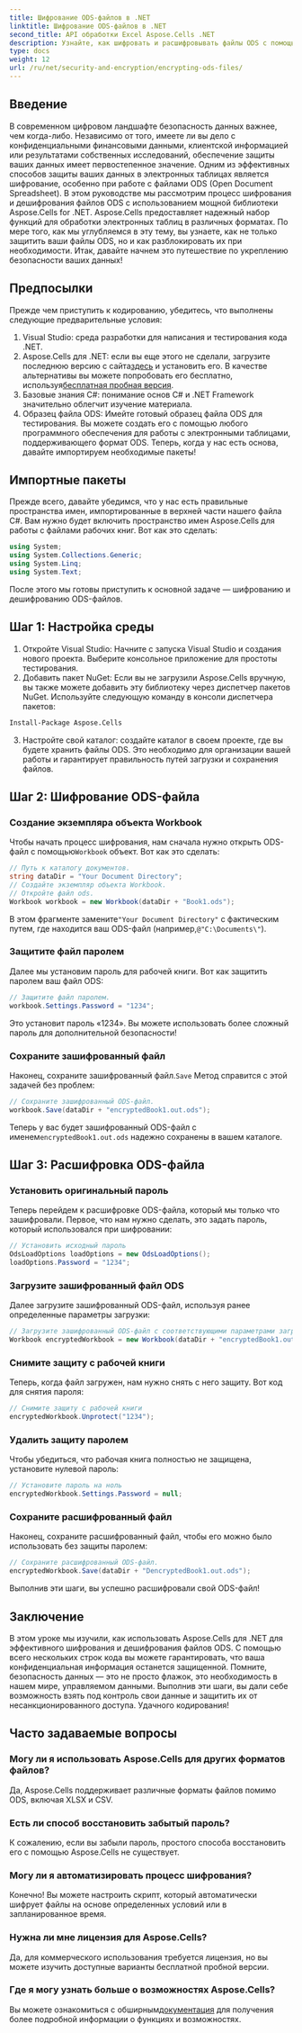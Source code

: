 ```yaml
---
title: Шифрование ODS-файлов в .NET
linktitle: Шифрование ODS-файлов в .NET
second_title: API обработки Excel Aspose.Cells .NET
description: Узнайте, как шифровать и расшифровывать файлы ODS с помощью Aspose.Cells для .NET. Пошаговое руководство по защите ваших данных.
type: docs
weight: 12
url: /ru/net/security-and-encryption/encrypting-ods-files/
---
```

## Введение
В современном цифровом ландшафте безопасность данных важнее, чем когда-либо. Независимо от того, имеете ли вы дело с конфиденциальными финансовыми данными, клиентской информацией или результатами собственных исследований, обеспечение защиты ваших данных имеет первостепенное значение. Одним из эффективных способов защиты ваших данных в электронных таблицах является шифрование, особенно при работе с файлами ODS (Open Document Spreadsheet). В этом руководстве мы рассмотрим процесс шифрования и дешифрования файлов ODS с использованием мощной библиотеки Aspose.Cells for .NET.
Aspose.Cells предоставляет надежный набор функций для обработки электронных таблиц в различных форматах. По мере того, как мы углубляемся в эту тему, вы узнаете, как не только защитить ваши файлы ODS, но и как разблокировать их при необходимости. Итак, давайте начнем это путешествие по укреплению безопасности ваших данных!
## Предпосылки
Прежде чем приступить к кодированию, убедитесь, что выполнены следующие предварительные условия:
1. Visual Studio: среда разработки для написания и тестирования кода .NET.
2. Aspose.Cells для .NET: если вы еще этого не сделали, загрузите последнюю версию с сайта[здесь](https://releases.aspose.com/cells/net/) и установить его. В качестве альтернативы вы можете попробовать его бесплатно, используя[бесплатная пробная версия](https://releases.aspose.com/).
3. Базовые знания C#: понимание основ C# и .NET Framework значительно облегчит изучение материала.
4. Образец файла ODS: Имейте готовый образец файла ODS для тестирования. Вы можете создать его с помощью любого программного обеспечения для работы с электронными таблицами, поддерживающего формат ODS.
Теперь, когда у нас есть основа, давайте импортируем необходимые пакеты!
## Импортные пакеты
Прежде всего, давайте убедимся, что у нас есть правильные пространства имен, импортированные в верхней части нашего файла C#. Вам нужно будет включить пространство имен Aspose.Cells для работы с файлами рабочих книг. Вот как это сделать:
```csharp
using System;
using System.Collections.Generic;
using System.Linq;
using System.Text;
```
После этого мы готовы приступить к основной задаче — шифрованию и дешифрованию ODS-файлов.
## Шаг 1: Настройка среды
1. Откройте Visual Studio: Начните с запуска Visual Studio и создания нового проекта. Выберите консольное приложение для простоты тестирования.
2. Добавить пакет NuGet: Если вы не загрузили Aspose.Cells вручную, вы также можете добавить эту библиотеку через диспетчер пакетов NuGet. Используйте следующую команду в консоли диспетчера пакетов:
```bash
Install-Package Aspose.Cells
```
3. Настройте свой каталог: создайте каталог в своем проекте, где вы будете хранить файлы ODS. Это необходимо для организации вашей работы и гарантирует правильность путей загрузки и сохранения файлов.

## Шаг 2: Шифрование ODS-файла
### Создание экземпляра объекта Workbook
 Чтобы начать процесс шифрования, нам сначала нужно открыть ODS-файл с помощью`Workbook` объект. Вот как это сделать:
```csharp
// Путь к каталогу документов.
string dataDir = "Your Document Directory";
// Создайте экземпляр объекта Workbook.
// Откройте файл ods.
Workbook workbook = new Workbook(dataDir + "Book1.ods");
```
 В этом фрагменте замените`"Your Document Directory"` с фактическим путем, где находится ваш ODS-файл (например,`@"C:\Documents\"`).
### Защитите файл паролем
Далее мы установим пароль для рабочей книги. Вот как защитить паролем ваш файл ODS:
```csharp
// Защитите файл паролем.
workbook.Settings.Password = "1234";
```
Это установит пароль «1234». Вы можете использовать более сложный пароль для дополнительной безопасности!
### Сохраните зашифрованный файл
 Наконец, сохраните зашифрованный файл.`Save` Метод справится с этой задачей без проблем:
```csharp
// Сохраните зашифрованный ODS-файл.
workbook.Save(dataDir + "encryptedBook1.out.ods");
```
 Теперь у вас будет зашифрованный ODS-файл с именем`encryptedBook1.out.ods` надежно сохранены в вашем каталоге.
## Шаг 3: Расшифровка ODS-файла
### Установить оригинальный пароль
Теперь перейдем к расшифровке ODS-файла, который мы только что зашифровали. Первое, что нам нужно сделать, это задать пароль, который использовался при шифровании:
```csharp
// Установить исходный пароль
OdsLoadOptions loadOptions = new OdsLoadOptions();
loadOptions.Password = "1234";
```
### Загрузите зашифрованный файл ODS
Далее загрузите зашифрованный ODS-файл, используя ранее определенные параметры загрузки:
```csharp
// Загрузите зашифрованный ODS-файл с соответствующими параметрами загрузки.
Workbook encryptedWorkbook = new Workbook(dataDir + "encryptedBook1.out.ods", loadOptions);
```
### Снимите защиту с рабочей книги
Теперь, когда файл загружен, нам нужно снять с него защиту. Вот код для снятия пароля:
```csharp
// Снимите защиту с рабочей книги
encryptedWorkbook.Unprotect("1234");
```
### Удалить защиту паролем
Чтобы убедиться, что рабочая книга полностью не защищена, установите нулевой пароль:
```csharp
// Установите пароль на ноль
encryptedWorkbook.Settings.Password = null;
```
### Сохраните расшифрованный файл
Наконец, сохраните расшифрованный файл, чтобы его можно было использовать без защиты паролем:
```csharp
// Сохраните расшифрованный ODS-файл.
encryptedWorkbook.Save(dataDir + "DencryptedBook1.out.ods");
```
Выполнив эти шаги, вы успешно расшифровали свой ODS-файл!
## Заключение
В этом уроке мы изучили, как использовать Aspose.Cells для .NET для эффективного шифрования и дешифрования файлов ODS. С помощью всего нескольких строк кода вы можете гарантировать, что ваша конфиденциальная информация останется защищенной. Помните, безопасность данных — это не просто флажок, это необходимость в нашем мире, управляемом данными.
Выполнив эти шаги, вы дали себе возможность взять под контроль свои данные и защитить их от несанкционированного доступа. Удачного кодирования!
## Часто задаваемые вопросы
### Могу ли я использовать Aspose.Cells для других форматов файлов?
Да, Aspose.Cells поддерживает различные форматы файлов помимо ODS, включая XLSX и CSV.
### Есть ли способ восстановить забытый пароль?
К сожалению, если вы забыли пароль, простого способа восстановить его с помощью Aspose.Cells не существует.
### Могу ли я автоматизировать процесс шифрования?
Конечно! Вы можете настроить скрипт, который автоматически шифрует файлы на основе определенных условий или в запланированное время.
### Нужна ли мне лицензия для Aspose.Cells?
Да, для коммерческого использования требуется лицензия, но вы можете изучить доступные варианты бесплатной пробной версии.
### Где я могу узнать больше о возможностях Aspose.Cells?
 Вы можете ознакомиться с обширным[документация](https://reference.aspose.com/cells/net/) для получения более подробной информации о функциях и возможностях.